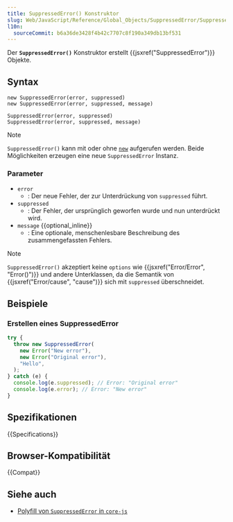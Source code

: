 ```yaml
---
title: SuppressedError() Konstruktor
slug: Web/JavaScript/Reference/Global_Objects/SuppressedError/SuppressedError
l10n:
  sourceCommit: b6a36de3428f4b42c7707c8f190a349db13bf531
---
```


Der **`SuppressedError()`** Konstruktor erstellt {{jsxref("SuppressedError")}} Objekte.

## Syntax

```js-nolint
new SuppressedError(error, suppressed)
new SuppressedError(error, suppressed, message)

SuppressedError(error, suppressed)
SuppressedError(error, suppressed, message)
```

> [!NOTE]
> `SuppressedError()` kann mit oder ohne [`new`](/de/docs/Web/JavaScript/Reference/Operators/new) aufgerufen werden. Beide Möglichkeiten erzeugen eine neue `SuppressedError` Instanz.

### Parameter

- `error`
  - : Der neue Fehler, der zur Unterdrückung von `suppressed` führt.
- `suppressed`
  - : Der Fehler, der ursprünglich geworfen wurde und nun unterdrückt wird.
- `message` {{optional_inline}}
  - : Eine optionale, menschenlesbare Beschreibung des zusammengefassten Fehlers.

> [!NOTE]
> `SuppressedError()` akzeptiert keine `options` wie {{jsxref("Error/Error", "Error()")}} und andere Unterklassen, da die Semantik von {{jsxref("Error/cause", "cause")}} sich mit `suppressed` überschneidet.

## Beispiele

### Erstellen eines SuppressedError

```js
try {
  throw new SuppressedError(
    new Error("New error"),
    new Error("Original error"),
    "Hello",
  );
} catch (e) {
  console.log(e.suppressed); // Error: "Original error"
  console.log(e.error); // Error: "New error"
}
```

## Spezifikationen

{{Specifications}}

## Browser-Kompatibilität

{{Compat}}

## Siehe auch

- [Polyfill von `SuppressedError` in `core-js`](https://github.com/zloirock/core-js#explicit-resource-management)
